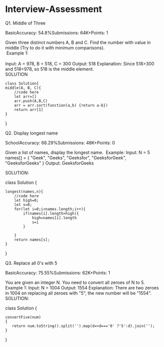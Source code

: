 # Interview-Assessment

Q1. Middle of Three <br/>

BasicAccuracy: 54.8%Submissions: 64K+Points: 1 <br/>

Given three distinct numbers A, B and C. Find the number with value in middle (Try to do it with minimum comparisons). <br/>
 Example 1:<br/><br/>
Input: A = 978, B = 518, C = 300 Output: 518 Explanation: Since 518>300 and 518<978, so 518 is the middle element.  <br/>
SOLUTION   

    class Solution{ 
    middle(A, B, C){ 
        //code here 
        let arr=[] 
        arr.push(A,B,C) 
        arr = arr.sort(function(a,b) {return a-b}) 
        return arr[1] 
    } 
}




Q2. Display longest name

SchoolAccuracy: 66.29%Submissions: 48K+Points: 0

Given a list of names, display the longest name.
 Example:
Input: N = 5 names[] = { "Geek", "Geeks", "Geeksfor", "GeeksforGeek", "GeeksforGeeks" } Output: GeeksforGeeks

SOLUTION:

class Solution {

    longest(names,n){
        //code here
        let high=0;
        let s=0;
        for(let i=0;i<names.length;i++){
            if(names[i].length>high){
                high=names[i].length
                s=i
            }
            
        }
        return names[s];
    }
}





Q3. Replace all 0's with 5

BasicAccuracy: 75.55%Submissions: 62K+Points: 1

You are given an integer N. You need to convert all zeroes of N to 5.
Example 1:
Input: N = 1004 Output: 1554 Explanation: There are two zeroes in 1004 on replacing all zeroes with "5", the new number will be "1554".  SOLUTION:

 class Solution {
    
    convertFive(num)
    {
       return num.toString().split('').map(d=>d==='0' ?'5':d).join('');
    }
    
}
